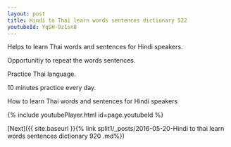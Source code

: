 ```yaml
---
layout: post
title: Hindi to Thai learn words sentences dictionary 522 
youtubeId: YqSH-9z1sn8
---
```

 
 
Helps to learn Thai words and sentences for Hindi speakers.

Opportunitiy to repeat the words sentences. 

Practice Thai language. 
 
10 minutes practice every day. 
 
How to learn Thai words and sentences for Hindi speakers 
 
{% include youtubePlayer.html id=page.youtubeId %}
 
 
[Next]({{ site.baseurl }}{% link  split1/_posts/2016-05-20-Hindi to thai learn words sentences dictionary 920 .md%})
 
